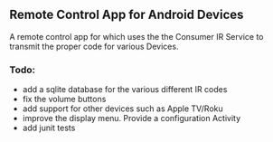 ## Remote Control App for Android Devices ##
A remote control app for which uses the the Consumer IR Service
to transmit the proper code for various Devices.

### Todo: ###
 - add a sqlite database for the various different IR codes
 - fix the volume buttons
 - add support for other devices such as Apple TV/Roku
 - improve the display menu.  Provide a configuration Activity 
 - add junit tests

